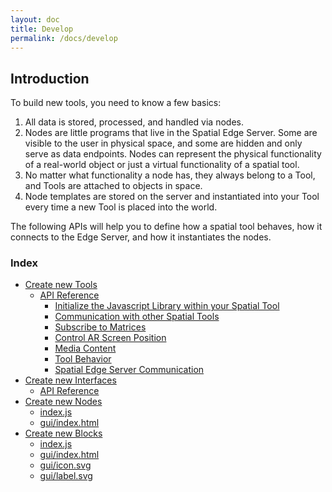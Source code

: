 ```yaml
---
layout: doc
title: Develop
permalink: /docs/develop
---
```


<a name="intro"></a>
## Introduction

<!---<img align="right" width="150" height="400" src="folder.svg">--->

To build new tools, you need to know a few basics:

1. All data is stored, processed, and handled via nodes.
2. Nodes are little programs that live in the Spatial Edge Server. Some are visible to the user in physical space, and some are hidden and only serve as data endpoints. Nodes can represent the physical functionality of a real-world object or just a virtual functionality of a spatial tool.
3. No matter what functionality a node has, they always belong to a Tool, and Tools are attached to objects in space.
4. Node templates are stored on the server and instantiated into your Tool every time a new Tool is placed into the world.

The following APIs will help you to define how a spatial tool behaves, how it connects to the Edge Server, and how it instantiates the nodes.

<!--- <br clear="right"/> --->

### Index
*  [Create new Tools](#newTool)
	- [API Reference](#toolApi)
		- [Initialize the Javascript Library within your Spatial Tool](#init)
		- [Communication with other Spatial Tools](#comm)
		- [Subscribe to Matrices](#subscribe)
		- [Control AR Screen Position](#control)
		- [Media Content](#media)
		- [Tool Behavior](#behavior)
		- [Spatial Edge Server Communication](#edgeComm)
*  [Create new Interfaces](#newInterface)
	- [API Reference](#interfaceApi)
*  [Create new Nodes](#newNode)
	- [index.js](#nodeIndex)
	- [gui/index.html](#nodeGuiIndex)
*  [Create new Blocks](#newBlock)
	- [index.js](#blockIndex)
	- [gui/index.html](#blockGuiIndex)
	- [gui/icon.svg](#blockGuiIcon)
	- [gui/label.svg](#blockGuiLabel)
